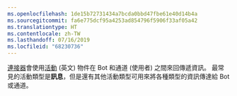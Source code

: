 ```yaml
---
ms.openlocfilehash: 1de15b72731434a7bcda0bbd47fbe61e40d14b4a
ms.sourcegitcommit: fa6e775dcf95a4253ad854796f5906f33af05a42
ms.translationtype: HT
ms.contentlocale: zh-TW
ms.lasthandoff: 07/16/2019
ms.locfileid: "68230736"
---
```

[連接器](~/dotnet/bot-builder-dotnet-concepts.md#connector)會使用<a href="https://docs.botframework.com/csharp/builder/sdkreference/dc/d2f/class_microsoft_1_1_bot_1_1_connector_1_1_activity.html" target="_blank">活動</a> (英文) 物件在 Bot 和通道 (使用者) 之間來回傳遞資訊。 最常見的活動類型是**訊息**，但是還有其他活動類型可用來將各種類型的資訊傳達給 Bot 或通道。 